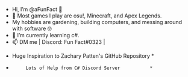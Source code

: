 - Hi, I’m @aFunFact 👋
- 👀 Most games I play are osu!, Minecraft, and Apex Legends.
- My hobbies are gardening, building computers, and messing around with software 🤓
- 🌱 I’m currently learning c#.
- 📫 DM me | Discord: Fun Fact#0323 |

* Huge Inspiration to Zachary Patten's GitHub Repository *
*          Lots of Help from C# Discord Server           *
